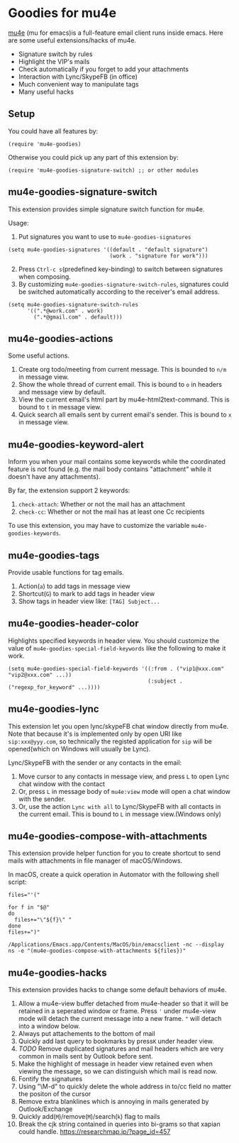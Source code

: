 Goodies for mu4e
================

[mu4e](https://github.com/djcb/mu) (mu for emacs)is a
full-feature email client runs inside emacs. Here are some
useful extensions/hacks of mu4e.

- Signature switch by rules
- Highlight the VIP's mails
- Check automatically if you forget to add your attachments
- Interaction with Lync/SkypeFB (in office)
- Much convenient way to manipulate tags
- Many useful hacks 

Setup
-----

You could have all features by: 
```
(require 'mu4e-goodies)
```

Otherwise you could pick up any part of this extension by:
```
(require 'mu4e-goodies-signature-switch) ;; or other modules
```


mu4e-goodies-signature-switch
-----------------------------

This extension provides simple signature switch function for mu4e.

Usage:

1. Put signatures you want to use to `mu4e-goodies-signatures`
```
(setq mu4e-goodies-signatures '((default . "default signature")
                                (work . "signature for work")))
```
2. Press `Ctrl-c s`(predefined key-binding) to switch between
   signatures when composing.
3. By customizing `mu4e-goodies-signature-switch-rules`, signatures
   could be switched automatically according to the receiver's email
   address.
```
(setq mu4e-goodies-signature-switch-rules
      '((".*@work.com" . work)
        (".*@gmail.com" . default)))
```


mu4e-goodies-actions
--------------------

Some useful actions.

1. Create org todo/meeting from current message. This is bounded to
   `n/m` in message view.
2. Show the whole thread of current email. This is bound to `o` in
   headers and message view by default.
3. View the current email's html part by mu4e-html2text-command. This
   is bound to `t` in message view.
4. Quick search all emails sent by current email's sender. This is
   bound to `x` in message view.

mu4e-goodies-keyword-alert
--------------------------

Inform you when your mail contains some keywords while the coordinated
feature is not found (e.g. the mail body contains "attachment" while it
doesn't have any attachments).

By far, the extension support 2 keywords:

1. `check-attach`: Whether or not the mail has an attachment
2. `check-cc`: Whether or not the mail has at least one Cc recipients

To use this extension, you may have to customize the variable
`mu4e-goodies-keywords`.

mu4e-goodies-tags
--------------------------

Provide usable functions for tag emails.

1. Action(`a`) to add tags in message view
2. Shortcut(`G`) to mark to add tags in header view
3. Show tags in header view like: `[TAG] Subject...`

mu4e-goodies-header-color
--------------------------

Highlights specified keywords in header view. You should customize the
value of `mu4e-goodies-special-field-keywords` like the following to
make it work.

```
(setq mu4e-goodies-special-field-keywords '((:from . ("vip1@xxx.com" "vip2@xxx.com" ...))
                                            (:subject . ("regexp_for_keyword" ...))))
```

mu4e-goodies-lync
-----------------

This extension let you open lync/skypeFB chat window directly from mu4e.
Note that because it's is implemented only by open URI like
`sip:xxx@yyy.com`, so technically the registed application for `sip`
will be opened(which on Windows will usually be Lync).

Lync/SkypeFB with the sender or any contacts in the email:

1. Move cursor to any contacts in message view, and press `L` to open
   Lync chat window with the contact
2. Or, press `L` in message body of `mu4e:view` mode will open a chat
   window with the sender.
3. Or, use the action `Lync with all` to Lync/SkypeFB with all contacts
   in the current email. This is bound to `L` in message view.(Windows
   only)



mu4e-goodies-compose-with-attachments
-----------------

This extension provide helper function for you to create shortcut to
send mails with attachments in file manager of macOS/Windows.

In macOS, create a quick operation in Automator with the following shell
script:

```
files="'("

for f in "$@"
do
  files+="\"${f}\" "
done
files+=")"

/Applications/Emacs.app/Contents/MacOS/bin/emacsclient -nc --display ns -e "(mu4e-goodies-compose-with-attachments ${files})"
```

mu4e-goodies-hacks
------------------

This extension provides hacks to change some default behaviors of mu4e.

1. Allow a mu4e-view buffer detached from mu4e-header so that it will be
   retained in a seperated window or frame. Press `'` under mu4e-view
   mode will detach the current message into a new frame. `"` will
   detach into a window below.
2. Always put attachements to the bottom of mail
3. Quickly add last query to bookmarks by press`K` under header view.
4. *TODO* Remove duplicated signatures and mail headers which are very common
   in mails sent by Outlook before sent.
5. Make the highlight of message in header view retained even when
   viewing the message, so we can distinguish which mail is read now.
6. Fontify the signatures
7. Using "\M-d" to quickly delete the whole address in to/cc field no
   matter the positon of the cursor 
8. Remove extra blanklines which is annoying in mails generated by Outlook/Exchange
9. Quickly add(`M`)/remove(`M`)/search(`k`) flag to mails
10. Break the cjk string contained in queries into bi-grams so that
    xapian could handle.
    https://researchmap.jp/?page_id=457
